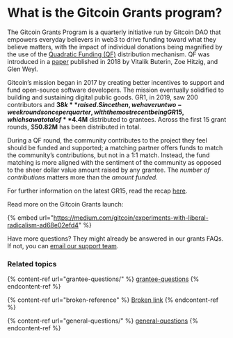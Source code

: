 # What is the Gitcoin Grants program?

The Gitcoin Grants Program is a quarterly initiative run by Gitcoin DAO that empowers everyday believers in web3 to drive funding toward what they believe matters, with the impact of individual donations being magnified by the use of the [Quadratic Funding (QF)](https://wtfisqf.com/) distribution mechanism. QF was introduced in a [paper](https://arxiv.org/abs/1809.06421v1) published in 2018 by Vitalik Buterin, Zoe Hitzig, and Glen Weyl.

Gitcoin’s mission began in 2017 by creating better incentives to support and fund open-source software developers. The mission eventually solidified to building and sustaining digital public goods. GR1, in 2019, saw 200 contributors and **$38k** raised. Since then, we have run two-week rounds once per quarter, with the most recent being GR15, which saw a total of **$4.4M** distributed to grantees. Across the first 15 grant rounds, $**50.82M** has been distributed in total.

During a QF round, the community contributes to the project they feel should be funded and supported; a matching partner offers funds to match the community’s contributions, but not in a 1:1 match. Instead, the fund matching is more aligned with the sentiment of the community as opposed to the sheer dollar value amount raised by any grantee. The _number of contributions_ matters more than the _amount funded._

For further information on the latest GR15, read the recap [here](https://go.gitcoin.co/blog/gr15-results).

Read more on the Gitcoin Grants launch:

{% embed url="https://medium.com/gitcoin/experiments-with-liberal-radicalism-ad68e02efd4" %}

Have more questions? They might already be answered in our grants FAQs. If not, you can [email our support team](mailto:support@gitcoin.co).

### Related topics

{% content-ref url="grantee-questions/" %}
[grantee-questions](grantee-questions/)
{% endcontent-ref %}

{% content-ref url="broken-reference" %}
[Broken link](broken-reference)
{% endcontent-ref %}

{% content-ref url="general-questions/" %}
[general-questions](general-questions/)
{% endcontent-ref %}
